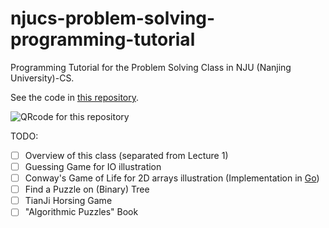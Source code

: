 # njucs-problem-solving-programming-tutorial

Programming Tutorial for the Problem Solving Class in NJU (Nanjing University)-CS.

See the code in [this repository](https://github.com/hengxin/learning-c-cplusplus/tree/master/njucs17-ps-tutorial).

![QRcode for this repository](https://github.com/hengxin/njucs-problem-solving-programming-tutorial/blob/master/qrcode-programming-tutorial.png)

TODO:
- [ ] Overview of this class (separated from Lecture 1)
- [ ] Guessing Game for IO illustration 
- [ ] Conway's Game of Life for 2D arrays illustration (Implementation in [Go](https://golang.org/#))
- [ ] Find a Puzzle on (Binary) Tree
- [ ] TianJi Horsing Game
- [ ] "Algorithmic Puzzles" Book
